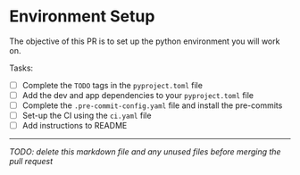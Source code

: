 # Environment Setup

The objective of this PR is to set up the python environment you will work on. 

Tasks: 

- [ ] Complete the `TODO` tags in the `pyproject.toml` file
- [ ] Add the dev and app dependencies to your `pyproject.toml` file
- [ ] Complete the `.pre-commit-config.yaml` file and install the pre-commits
- [ ] Set-up the CI using the `ci.yaml` file
- [ ] Add instructions to README 

___

*TODO: delete this markdown file and any unused files before merging the pull request*
